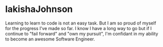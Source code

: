 # lakishaJohnson
Learning to learn to code is not an easy task. But I am so proud of myself for the progress I've made so far. I know I have a long way to go but if I continue to "fail forward" and "own my pursuit", I'm confidant in my ability to become an awesome Software Engineer. 
